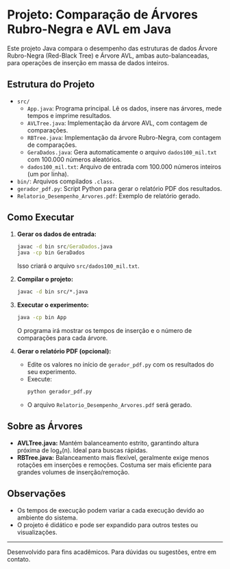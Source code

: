 # Projeto: Comparação de Árvores Rubro-Negra e AVL em Java

Este projeto Java compara o desempenho das estruturas de dados Árvore Rubro-Negra (Red-Black Tree) e Árvore AVL, ambas auto-balanceadas, para operações de inserção em massa de dados inteiros.

## Estrutura do Projeto

- `src/`
  - `App.java`: Programa principal. Lê os dados, insere nas árvores, mede tempos e imprime resultados.
  - `AVLTree.java`: Implementação da árvore AVL, com contagem de comparações.
  - `RBTree.java`: Implementação da árvore Rubro-Negra, com contagem de comparações.
  - `GeraDados.java`: Gera automaticamente o arquivo `dados100_mil.txt` com 100.000 números aleatórios.
  - `dados100_mil.txt`: Arquivo de entrada com 100.000 números inteiros (um por linha).
- `bin/`: Arquivos compilados `.class`.
- `gerador_pdf.py`: Script Python para gerar o relatório PDF dos resultados.
- `Relatorio_Desempenho_Arvores.pdf`: Exemplo de relatório gerado.

## Como Executar

1. **Gerar os dados de entrada:**
   ```cmd
   javac -d bin src/GeraDados.java
   java -cp bin GeraDados
   ```
   Isso criará o arquivo `src/dados100_mil.txt`.

2. **Compilar o projeto:**
   ```cmd
   javac -d bin src/*.java
   ```

3. **Executar o experimento:**
   ```cmd
   java -cp bin App
   ```
   O programa irá mostrar os tempos de inserção e o número de comparações para cada árvore.

4. **Gerar o relatório PDF (opcional):**
   - Edite os valores no início de `gerador_pdf.py` com os resultados do seu experimento.
   - Execute:
     ```cmd
     python gerador_pdf.py
     ```
   - O arquivo `Relatorio_Desempenho_Arvores.pdf` será gerado.

## Sobre as Árvores

- **AVLTree.java:** Mantém balanceamento estrito, garantindo altura próxima de log₂(n). Ideal para buscas rápidas.
- **RBTree.java:** Balanceamento mais flexível, geralmente exige menos rotações em inserções e remoções. Costuma ser mais eficiente para grandes volumes de inserção/remoção.

## Observações

- Os tempos de execução podem variar a cada execução devido ao ambiente do sistema.
- O projeto é didático e pode ser expandido para outros testes ou visualizações.

---

Desenvolvido para fins acadêmicos. Para dúvidas ou sugestões, entre em contato.
